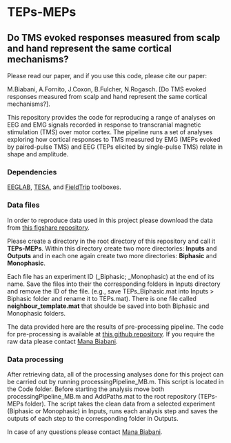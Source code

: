 # TEPs-MEPs
## Do TMS evoked responses measured from scalp and hand represent the same cortical mechanisms?

Please read our paper, and if you use this code, please cite our paper:

M.Biabani, A.Fornito, J.Coxon, B.Fulcher, N.Rogasch. [Do TMS evoked responses measured from scalp and hand represent the same cortical mechanisms?].

This repository provides the code for reproducing a range of analyses on EEG and EMG signals recorded in response to transcranial magnetic stimulation (TMS) over motor cortex. The pipeline runs a set of analyses exploring how cortical responses to TMS measured by EMG (MEPs evoked by paired-pulse TMS) and EEG (TEPs elicited by single-pulse TMS) relate in shape and amplitude. 

### Dependencies
 [EEGLAB](https://sccn.ucsd.edu/eeglab/index.php), [TESA](https://nigelrogasch.github.io/TESA/), and [FieldTrip](http://www.fieldtriptoolbox.org/) toolboxes.
 
### Data files
In order to reproduce data used in this project please download the data from [this figshare repository](https://doi.org/10.26180/5cff2a0fc38e9). 

Please create a directory in the root directory of this repository and call it **TEPs-MEPs**. Within this directory create two more directories: **Inputs** and **Outputs** and in each one again create two more directories: **Biphasic** and **Monophasic**.

Each file has an experiment ID (_Biphasic; _Monophasic) at the end of its name. Save the files into their the corresponding folders in Inputs directory and remove the ID of the file. (e.g., save TEPs_Biphasic.mat into Inputs > Biphasic folder and rename it to TEPs.mat). There is one file called **neighbour_template.mat** that shoulde be saved into both Biphasic and Monophasic folders. 

The data provided here are the results of pre-processing pipeline. The code for pre-processing is available at [this github repository](https://github.com/BMHLab/TEPs-PEPs). If you require the raw data please contact [Mana Biabani](mailto:mana.biabani@gmail.com).

### Data processing
After retrieving data, all of the processing analyses done for this project can be carried out by running processingPipeline_MB.m. This script is located in the Code folder. Before starting the analysis move both processingPipeline_MB.m and AddPaths.mat to the root repository (TEPs-MEPs folder). The script takes the clean data from a selected experiment (Biphasic or Monophasic) in Inputs, runs each analysis step and saves the outputs of each step to the corresponding folder in Outputs.

In case of any questions please contact [Mana Biabani](mailto:mana.biabani@gmail.com).
